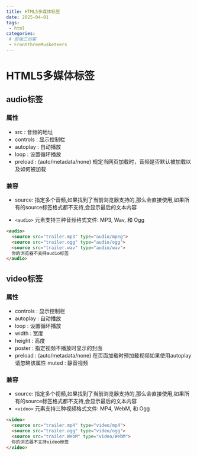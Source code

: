 ```yaml
---
title: HTML5多媒体标签
date: 2025-04-01
tags:
 - html
categories:
 # 前端三剑客
 - FrontThreeMusketeers
---
```


# HTML5多媒体标签

## audio标签
### 属性
+ src : 音频的地址
+ controls : 显示控制栏
+ autoplay : 自动播放
+ loop : 设置循环播放
+ preload : (auto/metadata/none) 规定当网页加载时，音频是否默认被加载以及如何被加载
### 兼容
+ source: 指定多个音频,如果找到了当前浏览器支持的,那么会直接使用,如果所有的source标签格式都不支持,会显示最后的文本内容

+ `<audio>` 元素支持三种音频格式文件: MP3, Wav, 和 Ogg
```html
<audio>
  <source src="trailer.mp3" type="audio/mpeg">
  <source src="trailer.ogg" type="audio/ogg">
  <source src="trailer.wav" type="audio/wav">
  你的浏览器不支持audio标签
</audio>
```

## video标签
### 属性
+ controls : 显示控制栏
+ autoplay : 自动播放
+ loop : 设置循环播放
+ width : 宽度
+ height : 高度
+ poster : 指定视频不播放时显示的封面
+ preload : (auto/metadata/none) 在页面加载时预加载视频如果使用autoplay请忽略该属性
muted : 静音视频
### 兼容
+ source: 指定多个视频,如果找到了当前浏览器支持的,那么会直接使用,如果所有的source标签格式都不支持,会显示最后的文本内容
+ `<video>` 元素支持三种视频格式文件: MP4, WebM, 和 Ogg
  
```html
<video>
  <source src="trailer.mp4" type="video/mp4">
  <source src="trailer.ogg" type="video/ogg">
  <source src="trailer.WebM" type="video/WebM">
  你的浏览器不支持video标签
</video>

```